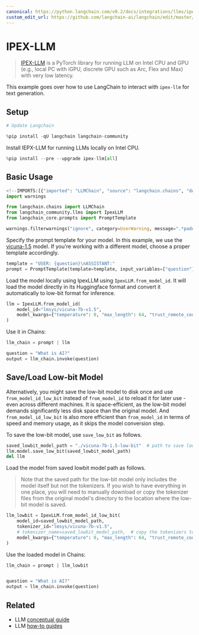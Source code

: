 ```yaml
---
canonical: https://python.langchain.com/v0.2/docs/integrations/llms/ipex_llm/
custom_edit_url: https://github.com/langchain-ai/langchain/edit/master/docs/docs/integrations/llms/ipex_llm.ipynb
---
```


# IPEX-LLM

> [IPEX-LLM](https://github.com/intel-analytics/ipex-llm/) is a PyTorch library for running LLM on Intel CPU and GPU (e.g., local PC with iGPU, discrete GPU such as Arc, Flex and Max) with very low latency. 

This example goes over how to use LangChain to interact with `ipex-llm` for text generation. 


## Setup


```python
# Update Langchain

%pip install -qU langchain langchain-community
```

Install IEPX-LLM for running LLMs locally on Intel CPU.


```python
%pip install --pre --upgrade ipex-llm[all]
```

## Basic Usage


```python
<!--IMPORTS:[{"imported": "LLMChain", "source": "langchain.chains", "docs": "https://api.python.langchain.com/en/latest/chains/langchain.chains.llm.LLMChain.html", "title": "IPEX-LLM"}, {"imported": "IpexLLM", "source": "langchain_community.llms", "docs": "https://api.python.langchain.com/en/latest/llms/langchain_community.llms.ipex_llm.IpexLLM.html", "title": "IPEX-LLM"}, {"imported": "PromptTemplate", "source": "langchain_core.prompts", "docs": "https://api.python.langchain.com/en/latest/prompts/langchain_core.prompts.prompt.PromptTemplate.html", "title": "IPEX-LLM"}]-->
import warnings

from langchain.chains import LLMChain
from langchain_community.llms import IpexLLM
from langchain_core.prompts import PromptTemplate

warnings.filterwarnings("ignore", category=UserWarning, message=".*padding_mask.*")
```

Specify the prompt template for your model. In this example, we use the [vicuna-1.5](https://huggingface.co/lmsys/vicuna-7b-v1.5) model. If you're working with a different model, choose a proper template accordingly.


```python
template = "USER: {question}\nASSISTANT:"
prompt = PromptTemplate(template=template, input_variables=["question"])
```

Load the model locally using IpexLLM using `IpexLLM.from_model_id`. It will load the model directly in its Huggingface format and convert it automatically to low-bit format for inference.


```python
llm = IpexLLM.from_model_id(
    model_id="lmsys/vicuna-7b-v1.5",
    model_kwargs={"temperature": 0, "max_length": 64, "trust_remote_code": True},
)
```

Use it in Chains:


```python
llm_chain = prompt | llm

question = "What is AI?"
output = llm_chain.invoke(question)
```

## Save/Load Low-bit Model
Alternatively, you might save the low-bit model to disk once and use `from_model_id_low_bit` instead of `from_model_id` to reload it for later use - even across different machines. It is space-efficient, as the low-bit model demands significantly less disk space than the original model. And `from_model_id_low_bit` is also more efficient than `from_model_id` in terms of speed and memory usage, as it skips the model conversion step.

To save the low-bit model, use `save_low_bit` as follows.


```python
saved_lowbit_model_path = "./vicuna-7b-1.5-low-bit"  # path to save low-bit model
llm.model.save_low_bit(saved_lowbit_model_path)
del llm
```

Load the model from saved lowbit model path as follows. 
> Note that the saved path for the low-bit model only includes the model itself but not the tokenizers. If you wish to have everything in one place, you will need to manually download or copy the tokenizer files from the original model's directory to the location where the low-bit model is saved.


```python
llm_lowbit = IpexLLM.from_model_id_low_bit(
    model_id=saved_lowbit_model_path,
    tokenizer_id="lmsys/vicuna-7b-v1.5",
    # tokenizer_name=saved_lowbit_model_path,  # copy the tokenizers to saved path if you want to use it this way
    model_kwargs={"temperature": 0, "max_length": 64, "trust_remote_code": True},
)
```

Use the loaded model in Chains:


```python
llm_chain = prompt | llm_lowbit


question = "What is AI?"
output = llm_chain.invoke(question)
```


## Related

- LLM [conceptual guide](/docs/concepts/#llms)
- LLM [how-to guides](/docs/how_to/#llms)